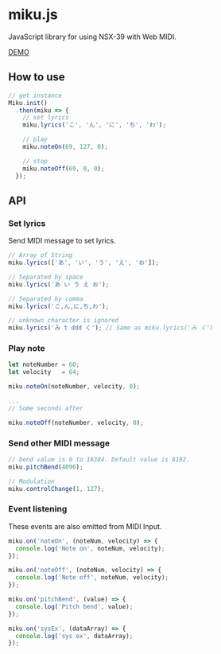 miku.js
=======

JavaScript library for using NSX-39 with Web MIDI.

[DEMO](demo.html)

## How to use

```JavaScript
// get instance
Miku.init()
  .then(miku => {
    // set lyrics
    miku.lyrics('こ', 'ん', 'に', 'ち', 'わ');

    // play
    miku.noteOn(69, 127, 0);

    // stop
    miku.noteOff(69, 0, 0);
  });
```

## API

### Set lyrics

Send MIDI message to set lyrics.

```JavaScript
// Array of String
miku.lyrics(['あ', 'い', 'う', 'え', 'お']);

// Separated by space
miku.lyrics('あ い う え お');

// Separated by comma
miku.lyrics('こ,ん,に,ち,わ');

// unknown character is ignored
miku.lyrics('み t ddd く'); // Same as miku.lyrics('み く')
```

### Play note

```JavaScript
let noteNumber = 60;
let velocity   = 64;

miku.noteOn(noteNumber, velocity, 0);

...
// Some seconds after

miku.noteOff(noteNumber, velocity, 0);
```

### Send other MIDI message

```JavaScript
// bend value is 0 to 16384. Default value is 8192.
miku.pitchBend(4096);

// Modulation
miku.controlChange(1, 127);
```

### Event listening

These events are also emitted from MIDI Input.

```JavaScript
miku.on('noteOn', (noteNum, velocity) => {
  console.log('Note on', noteNum, velocity);
});

miku.on('noteOff', (noteNum, velocity) => {
  console.log('Note off', noteNum, velocity);
});

miku.on('pitchBend', (value) => {
  console.log('Pitch bend', value);
});

miku.on('sysEx', (dataArray) => {
  console.log('sys ex', dataArray);
});
```
